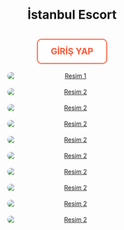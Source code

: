 <h1 align="center">
  İstanbul Escort
</h1>

<h1 align="center">
  <a href="https://blogvakti.com" target="_blank" style="text-decoration: none;">
    <span style="display: inline-block; background-color: white; color: #FF5733; padding: 15px 30px; font-size: 20px; font-weight: bold; border-radius: 10px; cursor: pointer; text-transform: uppercase; border: 2px solid #FF5733;">
      GİRİŞ YAP
    </span>
  </a>
</h1>

<div align="center" style="display: flex; justify-content: center; gap: 20px; flex-wrap: wrap;">
  <a href="https://blogvakti.com">
    <img src="https://trainingblog.xyz/details/imgnewpage/1.jpg" alt="Resim 1" style="border-radius: 10px; max-width: 45%; min-width: 300px;">
  </a>
  <a href="https://blogvakti.com">
    <img src="https://trainingblog.xyz/details/imgnewpage/2.jpg" alt="Resim 2" style="border-radius: 10px; max-width: 45%; min-width: 300px;">
  </a>
  <a href="https://blogvakti.com">
    <img src="https://trainingblog.xyz/details/imgnewpage/3.jpg" alt="Resim 2" style="border-radius: 10px; max-width: 45%; min-width: 300px;">
  </a>
  <a href="https://blogvakti.com">
    <img src="https://trainingblog.xyz/details/imgnewpage/4.jpg" alt="Resim 2" style="border-radius: 10px; max-width: 45%; min-width: 300px;">
  </a>
  <a href="https://blogvakti.com">
    <img src="https://trainingblog.xyz/details/imgnewpage/5.jpg" alt="Resim 2" style="border-radius: 10px; max-width: 45%; min-width: 300px;">
  </a>
  <a href="https://blogvakti.com">
    <img src="https://trainingblog.xyz/details/imgnewpage/6.jpg" alt="Resim 2" style="border-radius: 10px; max-width: 45%; min-width: 300px;">
  </a>
  <a href="https://blogvakti.com">
    <img src="https://trainingblog.xyz/details/imgnewpage/7.jpg" alt="Resim 2" style="border-radius: 10px; max-width: 45%; min-width: 300px;">
  </a>
  <a href="https://blogvakti.com">
    <img src="https://trainingblog.xyz/details/imgnewpage/8.jpg" alt="Resim 2" style="border-radius: 10px; max-width: 45%; min-width: 300px;">
  </a>
  <a href="https://blogvakti.com">
    <img src="https://trainingblog.xyz/details/imgnewpage/9.jpg" alt="Resim 2" style="border-radius: 10px; max-width: 45%; min-width: 300px;">
  </a>
  <a href="https://blogvakti.com">
    <img src="https://trainingblog.xyz/details/imgnewpage/10.jpg" alt="Resim 2" style="border-radius: 10px; max-width: 45%; min-width: 300px;">
  </a>
</div>
